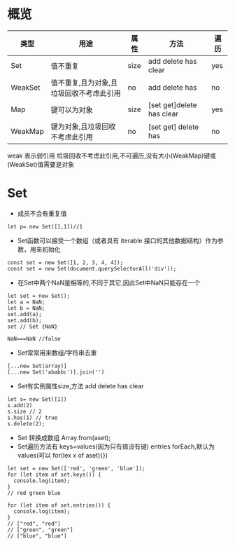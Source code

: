 

# 概览
类型|用途|属性|方法|遍历
-|-|-|-|-
Set|值不重复|size|add delete has clear|yes
WeakSet|值不重复,且为对象,且垃圾回收不考虑此引用|no|add delete has|no
Map|键可以为对象|size|[set get]delete has clear|yes
WeakMap|键为对象,且垃圾回收不考虑此引用|no|[set get] delete has|no

weak 表示弱引用 垃圾回收不考虑此引用,不可遍历,没有大小(WeakMap)键或(WeakSet)值需要是对象

# Set
* 成员不会有重复值
```
let p= new Set([1,1])//1
```

* Set函数可以接受一个数组（或者具有 iterable 接口的其他数据结构）作为参数，用来初始化
```
const set = new Set([1, 2, 3, 4, 4]);
const set = new Set(document.querySelectorAll('div'));
```
* 在Set中两个NaN是相等的,不同于其它,因此Set中NaN只能存在一个
```
let set = new Set();
let a = NaN;
let b = NaN;
set.add(a);
set.add(b);
set // Set {NaN}

NaN===NaN //false
```
* Set常常用来数组/字符串去重
```
[...new Set(array)]
[...new Set('ababbc')].join('')
```
* Set有实例属性size,方法 add delete has clear
```
let s= new Set([1])
s.add(2)
s.size // 2
s.has(1) // true
s.delete(2);
```
* Set 转换成数组 Array.from(aset);
* Set遍历方法有 keys=values(因为只有值没有键) entries forEach,默认为values(可以 for(lex x of aset){})
```
let set = new Set(['red', 'green', 'blue']);
for (let item of set.keys()) {
  console.log(item);
}
// red green blue

for (let item of set.entries()) {
  console.log(item);
}
// ["red", "red"]
// ["green", "green"]
// ["blue", "blue"]
```

